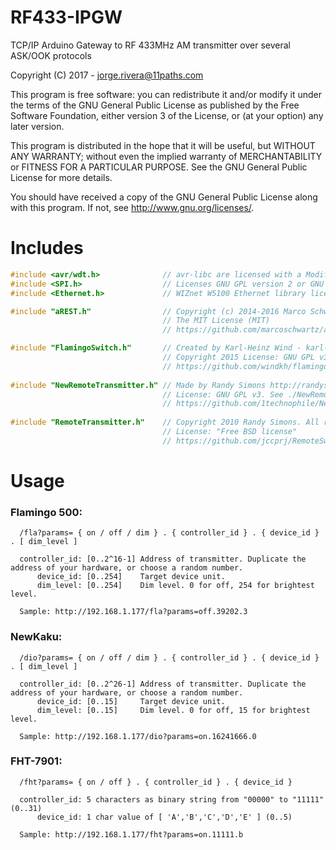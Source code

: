 # RF433-IPGW
TCP/IP Arduino Gateway to RF 433MHz AM transmitter over several ASK/OOK protocols

Copyright (C) 2017 - jorge.rivera@11paths.com

This program is free software: you can redistribute it and/or modify
it under the terms of the GNU General Public License as published by
the Free Software Foundation, either version 3 of the License, or
(at your option) any later version.

This program is distributed in the hope that it will be useful,
but WITHOUT ANY WARRANTY; without even the implied warranty of
MERCHANTABILITY or FITNESS FOR A PARTICULAR PURPOSE.  See the
GNU General Public License for more details.

You should have received a copy of the GNU General Public License
along with this program.  If not, see <http://www.gnu.org/licenses/>.

# Includes
```c
#include <avr/wdt.h>              // avr-libc are licensed with a Modified BSD License, GPL-compatible.
#include <SPI.h>                  // Licenses GNU GPL version 2 or GNU LGPL version 2.1
#include <Ethernet.h>             // WIZnet W5100 Ethernet library license: GNU LGPL

#include "aREST.h"                // Copyright (c) 2014-2016 Marco Schwartz
                                  // The MIT License (MIT)
                                  // https://github.com/marcoschwartz/aREST

#include "FlamingoSwitch.h"       // Created by Karl-Heinz Wind - karl-heinz.wind@web.de
                                  // Copyright 2015 License: GNU GPL v3
                                  // https://github.com/windkh/flamingoswitch
                                  
#include "NewRemoteTransmitter.h" // Made by Randy Simons http://randysimons.nl/
                                  // License: GNU GPL v3. See ./NewRemoteSwitch/license.txt
                                  // https://github.com/1technophile/NewRemoteSwitch/
                                  
#include "RemoteTransmitter.h"    // Copyright 2010 Randy Simons. All rights reserved.
                                  // License: "Free BSD license"
                                  // https://github.com/jccprj/RemoteSwitch-arduino-library
```                                  
# Usage

### Flamingo 500: 
```  
  /fla?params= { on / off / dim } . { controller_id } . { device_id } . [ dim_level ]

  controller_id: [0..2^16-1] Address of transmitter. Duplicate the address of your hardware, or choose a random number. 
      device_id: [0..254]    Target device unit.
      dim_level: [0..254]    Dim level. 0 for off, 254 for brightest level.

  Sample: http://192.168.1.177/fla?params=off.39202.3 
```   
### NewKaku: 
```
  /dio?params= { on / off / dim } . { controller_id } . { device_id } . [ dim_level ]

  controller_id: [0..2^26-1] Address of transmitter. Duplicate the address of your hardware, or choose a random number. 
      device_id: [0..15]     Target device unit.
      dim_level: [0..15]     Dim level. 0 for off, 15 for brightest level.

  Sample: http://192.168.1.177/dio?params=on.16241666.0
```   
### FHT-7901:  
```
  /fht?params= { on / off } . { controller_id } . { device_id } 

  controller_id: 5 characters as binary string from "00000" to "11111"  (0..31)
      device_id: 1 char value of [ 'A','B','C','D','E' ] (0..5) 

  Sample: http://192.168.1.177/fht?params=on.11111.b
```
 
